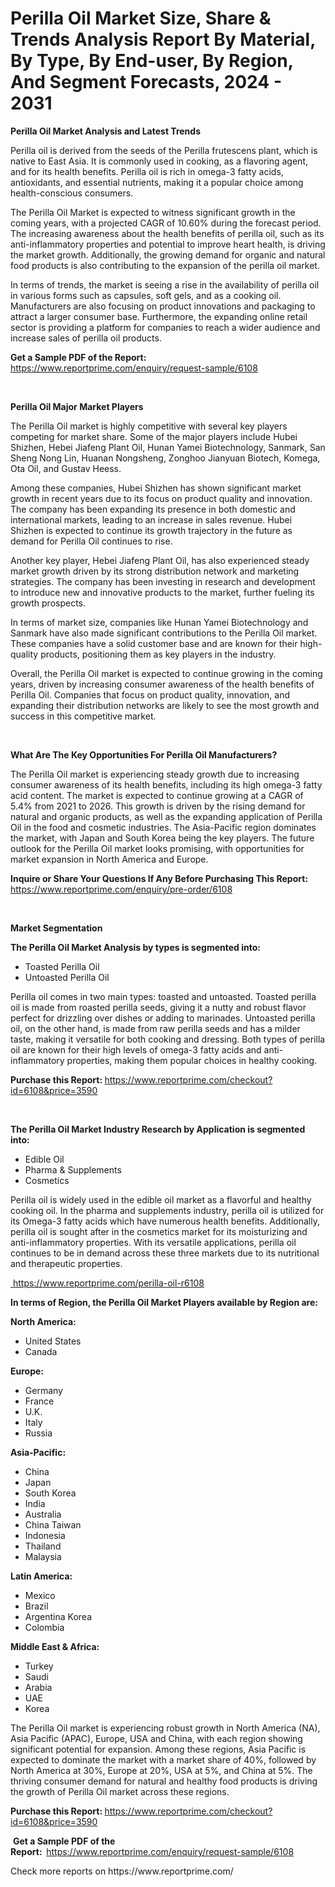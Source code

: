 <p><h1>Perilla Oil Market Size, Share & Trends Analysis Report By Material, By Type, By End-user, By Region, And Segment Forecasts, 2024 - 2031</h1></p><p><strong>Perilla Oil Market Analysis and Latest Trends</strong></p>
<p><p>Perilla oil is derived from the seeds of the Perilla frutescens plant, which is native to East Asia. It is commonly used in cooking, as a flavoring agent, and for its health benefits. Perilla oil is rich in omega-3 fatty acids, antioxidants, and essential nutrients, making it a popular choice among health-conscious consumers.</p><p>The Perilla Oil Market is expected to witness significant growth in the coming years, with a projected CAGR of 10.60% during the forecast period. The increasing awareness about the health benefits of perilla oil, such as its anti-inflammatory properties and potential to improve heart health, is driving the market growth. Additionally, the growing demand for organic and natural food products is also contributing to the expansion of the perilla oil market.</p><p>In terms of trends, the market is seeing a rise in the availability of perilla oil in various forms such as capsules, soft gels, and as a cooking oil. Manufacturers are also focusing on product innovations and packaging to attract a larger consumer base. Furthermore, the expanding online retail sector is providing a platform for companies to reach a wider audience and increase sales of perilla oil products.</p></p>
<p><strong>Get a Sample PDF of the Report:&nbsp;</strong> <a href="https://www.reportprime.com/enquiry/request-sample/6108">https://www.reportprime.com/enquiry/request-sample/6108</a></p>
<p>&nbsp;</p>
<p><strong>Perilla Oil Major Market Players</strong></p>
<p><p>The Perilla Oil market is highly competitive with several key players competing for market share. Some of the major players include Hubei Shizhen, Hebei Jiafeng Plant Oil, Hunan Yamei Biotechnology, Sanmark, San Sheng Nong Lin, Huanan Nongsheng, Zonghoo Jianyuan Biotech, Komega, Ota Oil, and Gustav Heess.</p><p>Among these companies, Hubei Shizhen has shown significant market growth in recent years due to its focus on product quality and innovation. The company has been expanding its presence in both domestic and international markets, leading to an increase in sales revenue. Hubei Shizhen is expected to continue its growth trajectory in the future as demand for Perilla Oil continues to rise.</p><p>Another key player, Hebei Jiafeng Plant Oil, has also experienced steady market growth driven by its strong distribution network and marketing strategies. The company has been investing in research and development to introduce new and innovative products to the market, further fueling its growth prospects.</p><p>In terms of market size, companies like Hunan Yamei Biotechnology and Sanmark have also made significant contributions to the Perilla Oil market. These companies have a solid customer base and are known for their high-quality products, positioning them as key players in the industry.</p><p>Overall, the Perilla Oil market is expected to continue growing in the coming years, driven by increasing consumer awareness of the health benefits of Perilla Oil. Companies that focus on product quality, innovation, and expanding their distribution networks are likely to see the most growth and success in this competitive market.</p></p>
<p>&nbsp;</p>
<p><strong>What Are The Key Opportunities For Perilla Oil Manufacturers?</strong></p>
<p><p>The Perilla Oil market is experiencing steady growth due to increasing consumer awareness of its health benefits, including its high omega-3 fatty acid content. The market is expected to continue growing at a CAGR of 5.4% from 2021 to 2026. This growth is driven by the rising demand for natural and organic products, as well as the expanding application of Perilla Oil in the food and cosmetic industries. The Asia-Pacific region dominates the market, with Japan and South Korea being the key players. The future outlook for the Perilla Oil market looks promising, with opportunities for market expansion in North America and Europe.</p></p>
<p><strong>Inquire or Share Your Questions If Any Before Purchasing This Report:</strong> <a href="https://www.reportprime.com/enquiry/pre-order/6108">https://www.reportprime.com/enquiry/pre-order/6108</a></p>
<p>&nbsp;</p>
<p><strong>Market Segmentation</strong></p>
<p><strong>The Perilla Oil Market Analysis by types is segmented into:</strong></p>
<p><ul><li>Toasted Perilla Oil</li><li>Untoasted Perilla Oil</li></ul></p>
<p><p>Perilla oil comes in two main types: toasted and untoasted. Toasted perilla oil is made from roasted perilla seeds, giving it a nutty and robust flavor perfect for drizzling over dishes or adding to marinades. Untoasted perilla oil, on the other hand, is made from raw perilla seeds and has a milder taste, making it versatile for both cooking and dressing. Both types of perilla oil are known for their high levels of omega-3 fatty acids and anti-inflammatory properties, making them popular choices in healthy cooking.</p></p>
<p><strong>Purchase this Report:&nbsp;</strong><a href="https://www.reportprime.com/checkout?id=6108&price=3590">https://www.reportprime.com/checkout?id=6108&price=3590</a></p>
<p>&nbsp;</p>
<p><strong>The Perilla Oil Market Industry Research by Application is segmented into:</strong></p>
<p><ul><li>Edible Oil</li><li>Pharma & Supplements</li><li>Cosmetics</li></ul></p>
<p><p>Perilla oil is widely used in the edible oil market as a flavorful and healthy cooking oil. In the pharma and supplements industry, perilla oil is utilized for its Omega-3 fatty acids which have numerous health benefits. Additionally, perilla oil is sought after in the cosmetics market for its moisturizing and anti-inflammatory properties. With its versatile applications, perilla oil continues to be in demand across these three markets due to its nutritional and therapeutic properties.</p></p>
<p><a href="https://www.reportprime.com/perilla-oil-r6108">&nbsp;https://www.reportprime.com/perilla-oil-r6108</a></p>
<p><strong>In terms of Region, the Perilla Oil Market Players available by Region are:</strong></p>
<p>
    <p> <strong> North America: </strong>
        <ul>
            <li>United States</li>
            <li>Canada</li>
        </ul>
        </p> 
    <p> <strong> Europe: </strong>
        <ul>
            <li>Germany</li>
            <li>France</li>
            <li>U.K.</li>
            <li>Italy</li>
            <li>Russia</li>
        </ul>
        </p> 
    <p> <strong> Asia-Pacific: </strong>
        <ul>
            <li>China</li>
            <li>Japan</li>
            <li>South Korea</li>
            <li>India</li>
            <li>Australia</li>
            <li>China Taiwan</li>
            <li>Indonesia</li>
            <li>Thailand</li>
            <li>Malaysia</li>
        </ul>
        </p> 
    <p> <strong> Latin America: </strong>
        <ul>
            <li>Mexico</li>
            <li>Brazil</li>
            <li>Argentina Korea</li>
            <li>Colombia</li>
        </ul>
        </p> 
    <p> <strong> Middle East & Africa: </strong>
        <ul>
            <li>Turkey</li>
            <li>Saudi</li>
            <li>Arabia</li>
            <li>UAE</li>
            <li>Korea</li>
        </ul>
    </p>
    </p>
<p><p>The Perilla Oil market is experiencing robust growth in North America (NA), Asia Pacific (APAC), Europe, USA and China, with each region showing significant potential for expansion. Among these regions, Asia Pacific is expected to dominate the market with a market share of 40%, followed by North America at 30%, Europe at 20%, USA at 5%, and China at 5%. The thriving consumer demand for natural and healthy food products is driving the growth of Perilla Oil market across these regions.</p></p>
<p><strong>Purchase this Report: </strong><a href="https://www.reportprime.com/checkout?id=6108&price=3590">https://www.reportprime.com/checkout?id=6108&price=3590</a></p>
<p>&nbsp;<strong>Get a Sample PDF of the Report:&nbsp;&nbsp;</strong><a href="https://www.reportprime.com/enquiry/request-sample/6108">https://www.reportprime.com/enquiry/request-sample/6108</a></p>
<p><strong></strong></p>
<p>Check more reports on https://www.reportprime.com/</p>